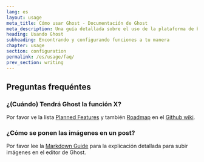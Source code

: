 ```yaml
---
lang: es
layout: usage
meta_title: Cómo usar Ghost - Documentación de Ghost
meta_description: Una guía detallada sobre el uso de la plataforma de blog Ghost. Ya tienes Ghost pero no sabes bien cómo empezar? Aprende aquí!
heading: Usando Ghost
subheading: Encontrando y configurando funciones a tu manera
chapter: usage
section: configuration
permalink: /es/usage/faq/
prev_section: writing
---
```



## Preguntas frequéntes <a id="faq"></a>

### ¿(Cuándo) Tendrá Ghost la función X?

Por favor ve la lista [Planned Features](https://github.com/TryGhost/Ghost/wiki/Planned-Features) y también [Roadmap](https://github.com/TryGhost/Ghost/wiki/Roadmap) en el [Github wiki](https://github.com/TryGhost/Ghost/wiki).

### ¿Cómo se ponen las imágenes en un post?

Por favor lee la [Markdown Guide](/usage/writing/#markdown) para la explicación detallada para subir imágenes en el editor de Ghost.

